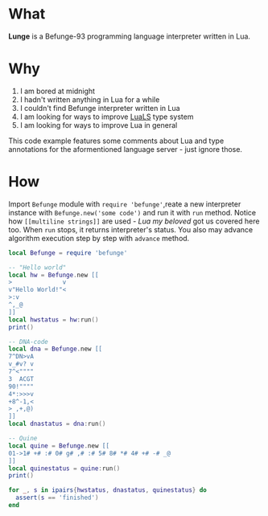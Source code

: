 # What
**Lunge** is a Befunge-93 programming language interpreter written in Lua.

# Why
1. I am bored at midnight
2. I hadn't written anything in Lua for a while
3. I couldn't find Befunge interpreter written in Lua
4. I am looking for ways to improve [LuaLS](https://luals.github.io/) type
   system
5. I am looking for ways to improve Lua in general

This code example features some comments about Lua and type annotations for
the aformentioned language server - just ignore those.

# How
Import `Befunge` module with `require 'befunge'`,reate a new interpreter
instance with `Befunge.new('some code')` and run it with `run` method.
Notice how `[[multiline strings]]` are used - *Lua my beloved* got us covered
here too. When `run` stops, it returns interpreter's status.
You also may advance algorithm execution step by step with `advance` method.
```lua
local Befunge = require 'befunge'

-- "Hello world"
local hw = Befunge.new [[
>              v
v"Hello World!"<
>:v
^,_@
]]
local hwstatus = hw:run()
print()

-- DNA-code
local dna = Befunge.new [[
7^DN>vA
v_#v? v
7^<""""
3  ACGT
90!""""
4*:>>>v
+8^-1,<
> ,+,@)
]]
local dnastatus = dna:run()

-- Quine
local quine = Befunge.new [[
01->1# +# :# 0# g# ,# :# 5# 8# *# 4# +# -# _@
]]
local quinestatus = quine:run()
print()

for _, s in ipairs{hwstatus, dnastatus, quinestatus} do
  assert(s == 'finished')
end

```
